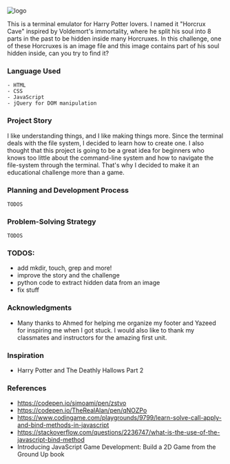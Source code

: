 ![logo](https://i.ibb.co/56CzGLf/logo-design.png)


This is a terminal emulator for Harry Potter lovers. I named it "Horcrux Cave" inspired by Voldemort's immortality, where he split his soul into 8 parts in the past to be hidden inside many Horcruxes. In this challenge, one of these Horcruxes is an image file and this image contains part of his soul hidden inside, can you try to find it?

### Language Used
```
- HTML
- CSS
- JavaScript
- jQuery for DOM manipulation
```

### Project Story
I like understanding things, and I like making things more. Since the terminal deals with the file system, I decided to learn how to create one. I also thought that this project is going to be a great idea for beginners who knows too little about the command-line system and how to navigate the file-system through the terminal. That's why I decided to make it an educational challenge more than a game.

### Planning and Development Process
```TODOS```

### Problem-Solving Strategy
```TODOS```

### TODOS:
- add mkdir, touch, grep and more!
- improve the story and the challenge
- python code to extract hidden data from an image
- fix stuff

### Acknowledgments
- Many thanks to Ahmed for helping me organize my footer and Yazeed for inspiring me when I got stuck. I would also like to thank my classmates and instructors for the amazing first unit.

### Inspiration
- Harry Potter and The Deathly Hallows Part 2

### References
- https://codepen.io/simoami/pen/zstvo
- https://codepen.io/TheRealAlan/pen/qNOZPo
- https://www.codingame.com/playgrounds/9799/learn-solve-call-apply-and-bind-methods-in-javascript
- https://stackoverflow.com/questions/2236747/what-is-the-use-of-the-javascript-bind-method
- Introducing JavaScript Game Development: Build a 2D Game from the Ground Up book
